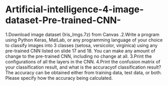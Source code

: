 # Artificial-intelligence-4-image-dataset-Pre-trained-CNN-
1.Download image dataset (Iris_Imgs.7z)  from Canvas .2.Write a program using Python Keras, MatLab, or any programming language of your choice to  classify images into 3 classes (setosa, versicolor, virginica) using any pre-trained CNN listed on slide 17 and 18. You can make any amount of change to the pre-trained CNN, including no change at all.  3.Print the configurations of all the layers in the CNN. 4.Print the confusion matrix of your classification result, and what is the accuracyof classification result? The accuracy can be obtained either from training data, test data, or both. Please specify how the accuracy being calculated.
